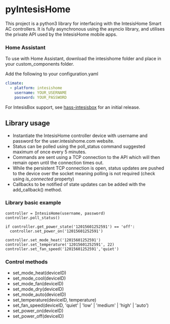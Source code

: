 # pyIntesisHome
This project is a python3 library for interfacing with the IntesisHome Smart AC controllers.
It is fully asynchronous using the asyncio library, and utilises the private API used by the IntesisHome mobile apps.

### Home Assistant
To use with Home Assistant, download the intesishome folder and place in your custom_components folder.

Add the following to your configuration.yaml 

```yaml
climate:
  - platform: intesishome
    username: YOUR_USERNAME
    password: YOUR_PASSWORD
```

For IntesisBox support, see [hass-intesisbox](https://github.com/jnimmo/hass-intesisbox) for an initial release.

## Library usage
 - Instantiate the IntesisHome controller device with username and password for the user.intesishome.com website.
 - Status can be polled using the poll_status command suggested maximum of once every 5 minutes.
 - Commands are sent using a TCP connection to the API which will then remain open until the connection times out. 
 - While the persistent TCP connection is open, status updates are pushed to the device over the socket meaning polling is not required (check using *is_connected* property)
 - Callbacks to be notified of state updates can be added with the add_callback() method.

### Library basic example
```
controller = IntesisHome(username, password)
controller.poll_status()

if controller.get_power_state('12015601252591') == 'off':
  controller.set_power_on('12015601252591')

controller.set_mode_heat('12015601252591')
controller.set_temperature('12015601252591', 22)
controller.set_fan_speed('12015601252591','quiet')
```
### Control methods

 - set_mode_heat(deviceID)
 - set_mode_cool(deviceID)
 - set_mode_fan(deviceID)
 - set_mode_dry(deviceID)
 - set_mode_auto(deviceID)
 - set_temperature(deviceID, temperature)
 - set_fan_speed(deviceID, 'quiet' | 'low' | 'medium' | 'high' | 'auto')
 - set_power_on(deviceID)
 - set_power_off(deviceID)
 
